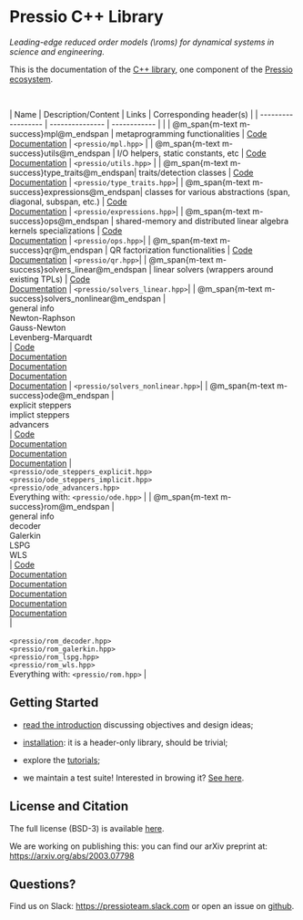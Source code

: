 # Pressio C++ Library

*Leading-edge reduced order models (\roms) for dynamical systems in science and engineering.*

This is the documentation of the [C++ library](https://github.com/Pressio/pressio), one component of the [Pressio ecosystem](https://pressio.github.io/).

<br/>

| Name                							| Description/Content 													 	  | Links                                                							  | Corresponding header(s)    |
| ------------------                            | ---------------                                                             | ------------                                                                	  |  						|
| @m_span{m-text m-success}mpl@m_endspan        | metaprogramming functionalities                                             | [Code](https://github.com/Pressio/pressio/tree/main/include/mpl) <br/> [Documentation](md_pages_components_mpl.html)     	  | `<pressio/mpl.hpp>`  |
| @m_span{m-text m-success}utils@m_endspan      | I/O helpers, static constants, etc         | [Code](https://github.com/Pressio/pressio/tree/main/include/utils)<br/>[Documentation](md_pages_components_utils.html)   	  | `<pressio/utils.hpp>` |
| @m_span{m-text m-success}type_traits@m_endspan| traits/detection classes   												  | [Code](https://github.com/Pressio/pressio/tree/main/include/type_traits)<br/>[Documentation](md_pages_components_type_traits.html)  	  | `<pressio/type_traits.hpp>`|
| @m_span{m-text m-success}expressions@m_endspan| classes for various abstractions (span, diagonal, subspan, etc.)  | [Code](https://github.com/Pressio/pressio/tree/main/include/expressions)<br/>[Documentation](md_pages_components_expressions.html)        | `<pressio/expressions.hpp>`|
| @m_span{m-text m-success}ops@m_endspan        | shared-memory and distributed linear algebra kernels specializations        | [Code](https://github.com/Pressio/pressio/tree/main/include/ops)<br/>[Documentation](md_pages_components_ops.html)  | `<pressio/ops.hpp>`|
| @m_span{m-text m-success}qr@m_endspan         | QR factorization functionalities                                            | [Code](https://github.com/Pressio/pressio/tree/main/include/qr)<br/>[Documentation](md_pages_components_qr.html)                 | `<pressio/qr.hpp>`|
| @m_span{m-text m-success}solvers_linear@m_endspan    | linear solvers (wrappers around existing TPLs) 					  | [Code](https://github.com/Pressio/pressio/tree/main/include/solvers_linear)<br/>[Documentation](md_pages_components_linsolvers.html)            | `<pressio/solvers_linear.hpp>`|
| @m_span{m-text m-success}solvers_nonlinear@m_endspan | <br/> general info <br/> Newton-Raphson <br/> Gauss-Newton <br/> Levenberg-Marquardt <br/>    | [Code](https://github.com/Pressio/pressio/tree/main/include/solvers_nonlinear) <br/> [Documentation](md_pages_components_nonlinsolvers_general.html) <br/> [Documentation](md_pages_components_nonlinsolvers_nr.html) <br/> [Documentation](md_pages_components_nonlinsolvers_gn.html) <br/> [Documentation](md_pages_components_nonlinsolvers_lm.html) | `<pressio/solvers_nonlinear.hpp>`|
| @m_span{m-text m-success}ode@m_endspan        | <br/> explicit steppers <br/>implict steppers <br/> advancers <br/>               | [Code](https://github.com/Pressio/pressio/tree/main/include/ode) <br/> [Documentation](md_pages_components_ode_steppers_explicit.html)<br/> [Documentation](md_pages_components_ode_steppers_implicit.html) <br/>[Documentation](md_pages_components_ode_advance.html)   | <br/> `<pressio/ode_steppers_explicit.hpp>` <br/> `<pressio/ode_steppers_implicit.hpp>`<br/> `<pressio/ode_advancers.hpp>` <br/> Everything with: `<pressio/ode.hpp>` |
| @m_span{m-text m-success}rom@m_endspan        | <br/>general info <br/> decoder <br/> Galerkin<br/> LSPG<br/> WLS<br/>       | [Code](https://github.com/Pressio/pressio/tree/main/include/rom) <br/>[Documentation](md_pages_components_rom_general.html) <br/>[Documentation](md_pages_components_rom_decoder.html) <br/> [Documentation](md_pages_components_rom_galerkin.html) <br/> [Documentation](md_pages_components_rom_lspg.html) <br/>  [Documentation](md_pages_components_rom_wls.html) <br/> | <br/> <br/> `<pressio/rom_decoder.hpp>` <br/> `<pressio/rom_galerkin.hpp>` <br/> `<pressio/rom_lspg.hpp>` <br/> `<pressio/rom_wls.hpp>` <br/> Everything with: `<pressio/rom.hpp>` |

<!-- This structure benefits: -->
<!-- * Maintability: the components depend on one another through well-defined public interfaces, -->
<!-- and appropriate namespaces are used to properly scope the code. -->

<!-- * Selective usability: users can leverage invidual functionalities. -->
<!-- This allows finer-grained control on what you include and use. -->

## Getting Started

* [read the introduction](./md_pages_introduction.html) discussing objectives and design ideas;

* [installation](./md_pages_installation.html): it is a header-only library, should be trivial;

* explore the [tutorials](./md_pages_tutorials.html);

* we maintain a test suite! Interested in browing it? [See here](https://github.com/Pressio/pressio/tree/master/tests/rom/burgers1d).


<!-- ## What if your types are not natively supported in pressio? -->

<!-- Check if your types are supported by lookig at the -->
<!-- [dependencies](md_pages_getstarted_build_and_install.html): if they are -->
<!-- listed there, most likely you are good to go, and you don't need to provide extra information to pressio. -->

<!-- Not supported? You can file an [issue](https://github.com/Pressio/pressio/issues) -->
<!-- to request it and wait on it, or can proceed -->
<!-- as in [tutorialsB](./md_pages_tutorials_tutorial1udops.html). Or do both! -->


## License and Citation
The full license (BSD-3) is available [here](https://pressio.github.io/various/license/).

We are working on publishing this: you can find our arXiv preprint at: https://arxiv.org/abs/2003.07798

## Questions?
Find us on Slack: https://pressioteam.slack.com or
open an issue on [github](https://github.com/Pressio/pressio).


<!--
@m_class{m-note m-success}

Pressio is an open-source project aimed at enabling leading-edge projection-based
reduced order models (\proms) for dynamical systems in science and engineering.

## Motivation
Projection-based model reduction refers to a class of surrogate models
that reduce the number of degrees
of freedom in the full-order model (FOM) through a projection process.
This projection step applied to the governing equations often enables one
to make stronger performance guarantees
(e.g., of structure preservation, of accuracy via adaptivity) than other
surrogates like data-fits and perform more accurate *a posteriori*
error analysis (e.g., via *a posteriori* error bounds or error models).

Despite these benefits, the practical challenges of
implementing model-reduction techniques in large-scale codes often
precludes their adoption in practice; this occurs because standard implementations
require modifying low-level operations and solvers for each simulation code of interest.
This implementation strategy is not practical or sustainable
in many modern settings, because industrial simulation codes often evolve rapidly,
institutions may employ dozens of simulation codes for different analyses,
and commercial codes typically do not expose the required low-level
operators and solvers.


@m_class{m-note m-success}

Pressio aims to mitigate the implementation burden of projection-based model
reduction in large-scale applications without compromising performance.


## Main steps of pROMs
Projection-based model reduction can be broken into three main steps,
namely data collection, basis creation, and ROM deployment.

- data collection: \todo (all)

- compute basis: \todo (all)

- create/run the ROM: \todo (all)


@m_class{m-block m-warning}

@par
pressioproj currently contains capabilities to perform the last step.
\todo Say that we have plans for the other steps too.
Maybe at some point we will provide tools to run the samples,
but for now that is not a huge priority. we can develop something
later on to aid this step. For example interfacing with efficient
POD libraries, providing tools for specific mesh formats (exodus).
 -->

<!--
## The Pressio framework
\pressioproj is a computational *framework*, comprising a (growing) collection of repositories :

* [pressio](https://github.com/Pressio/pressio): &emsp;&ensp;&emsp;&emsp;&ensp;core C++ library based on generic programming;

<!-- to support applications with arbitrary data types; -->
<!-- [pressio4py](https://github.com/Pressio/pressio4py): &emsp;&emsp;&nbsp;&nbsp;Python bindings for the core Pressio C++ functionalities; -->
<!-- [pressio-builder](https://github.com/Pressio/pressio-builder): &nbsp;&nbsp;&nbsp;auxiliary bash scripts for building/testing; -->
<!-- [pressio-tutorials](https://github.com/Pressio/pressio-tutorials): &nbsp;tutorials explaining how to use `pressio` and its functionalities.

## Where to go from here
If you are new and want to learn more, start from the [userguide](./md_pages_get_started.html)
and see how to install and use pressio, or you can jump directly
to the [tutorials](./md_pages_tutorials.html)
and/or [examples](md_pages_examples.html) -->
